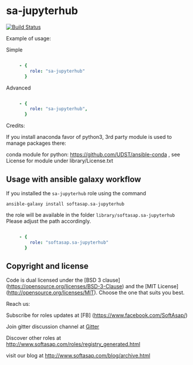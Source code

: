 sa-jupyterhub
=============

[![Build Status](https://travis-ci.org/softasap/sa-jupyterhub.svg?branch=master)](https://travis-ci.org/softasap/sa-jupyterhub)


Example of usage:

Simple

```YAML

     - {
         role: "sa-jupyterhub"
       }


```

Advanced

```YAML

     - {
         role: "sa-jupyterhub",
       }


```

Credits:

If you install anaconda favor of python3, 3rd party module is used to manage packages there:

conda module for python:  https://github.com/UDST/ansible-conda , see License for module under library/License.txt



Usage with ansible galaxy workflow
----------------------------------

If you installed the `sa-jupyterhub` role using the command


`
   ansible-galaxy install softasap.sa-jupyterhub
`

the role will be available in the folder `library/softasap.sa-jupyterhub`
Please adjust the path accordingly.

```YAML

     - {
         role: "softasap.sa-jupyterhub"
       }

```




Copyright and license
---------------------

Code is dual licensed under the [BSD 3 clause] (https://opensource.org/licenses/BSD-3-Clause) and the [MIT License] (http://opensource.org/licenses/MIT). Choose the one that suits you best.

Reach us:

Subscribe for roles updates at [FB] (https://www.facebook.com/SoftAsap/)

Join gitter discussion channel at [Gitter](https://gitter.im/softasap)

Discover other roles at  http://www.softasap.com/roles/registry_generated.html

visit our blog at http://www.softasap.com/blog/archive.html 
